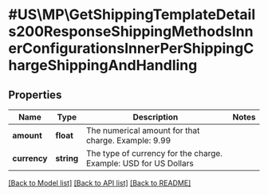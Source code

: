 # #US\MP\GetShippingTemplateDetails200ResponseShippingMethodsInnerConfigurationsInnerPerShippingChargeShippingAndHandling

## Properties

Name | Type | Description | Notes
------------ | ------------- | ------------- | -------------
**amount** | **float** | The numerical amount for that charge. Example: 9.99 |
**currency** | **string** | The type of currency for the charge. Example: USD for US Dollars |


[[Back to Model list]](../) [[Back to API list]](../../Api/US/MP) [[Back to README]](../../README.md)
